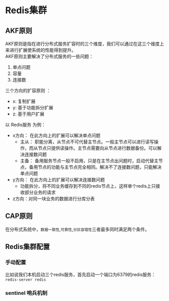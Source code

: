 # Redis集群

## AKF原则
AKF原则是指在进行分布式服务扩容时的三个维度，我们可以通过在这三个维度上来进行扩展使系统的性能得到提升。  
AKF原则主要解决了分布式服务的一些问题：
1. 单点问题
2. 容量
3. 连接数

三个方向的扩容原则 ：
- x: 复制扩展
- y: 基于功能拆分扩展
- z: 基于用户扩展

以 Redis服务 为例：
- x方向： 在此方向上的扩展可以解决单点问题
    - 主从： 职能分离，从节点不可代替主节点。一般主节点可以进行读写操作，而从节点只提供读操作。主节点需要向从节点进行数据备份。可以解决连接数问题
    - 主备： 备用服务节点一般不启用，只是在主节点出问题时，启动代替主节点，备用节点的功能与主节点完全相同。解决不了连接数问题，只能解决单点问题
- y方向： 在此方向上的扩展可以解决连接数问题
    - 功能拆分，将不同业务缓存到不同的redis节点上，这样单个redis上只接收部分业务的请求
- z方向：对同一块业务的数据进行分库分表



## CAP原则
在分布式系统中，`数据一致性`,`可靠性`,`分区容错性`三者最多同时满足两个条件。

## Redis集群配置

### 手动配置
比如说我们本机启动三个redis服务，首先启动一个端口为6379的redis服务：
    `redis-server redis`
### sentinel 哨兵机制


